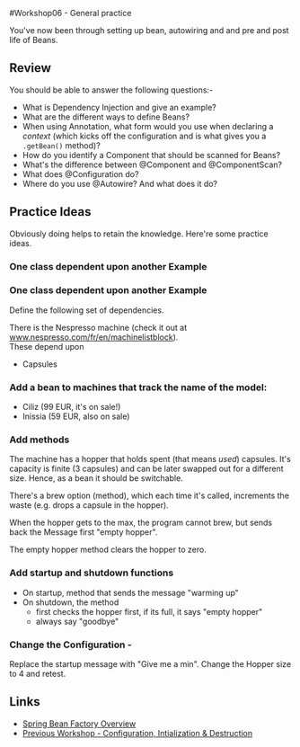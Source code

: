 #Workshop06 - General practice

You've now been through setting up bean, autowiring and and pre and post life of Beans.

## Review
You should be able to answer the following questions:-
- What is Dependency Injection and give an example?
- What are the different ways to define Beans?
- When using Annotation, what form would you use when declaring a *context* (which kicks off the configuration and is what gives you a `.getBean()` method)?
- How do you identify a Component that should be scanned for Beans?
- What's the difference between @Component and @ComponentScan?
- What does @Configuration do?
- Where do you use @Autowire?  And what does it do?

## Practice Ideas
Obviously doing helps to retain the knowledge.  Here're some practice ideas.

### One class dependent upon another Example
### One class dependent upon another Example
Define the following set of dependencies.

There is the Nespresso machine (check it out at www.nespresso.com/fr/en/machinelistblock).  
These depend upon
- Capsules


### Add a bean to machines that track the name of the model:
- Ciliz (99 EUR, it's on sale!)
- Inissia (59 EUR, also on sale)
  
### Add methods
The machine has a hopper that holds spent (that means *used*) capsules.  It's capacity is finite (3 capsules) and can be later swapped out for a different size.  Hence, as a bean it should be switchable.

There's a brew option (method), which each time it's called, increments the waste (e.g. drops a capsule in the hopper).

When the hopper gets to the max, the program cannot brew, but sends back the Message first "empty hopper".

The empty hopper method clears the hopper to zero.
  
### Add startup and shutdown functions
- On startup, method that sends the message "warming up"
- On shutdown, the method 
  - first checks the hopper first, if its full, it says "empty hopper"
  - always say "goodbye"
  

### Change the Configuration - 
Replace the startup message with "Give me a min".
Change the Hopper size to 4 and retest.

## Links
- [Spring Bean Factory Overview](../README.md)
- [Previous Workshop - Configuration, Intialization &amp; Destruction ](./Workshop05.md)
